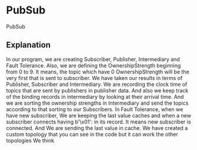 # PubSub
PubSub
## Explanation
In our program, we are creating Subscriber, Publisher, Intermediary and Fault Tolerance.
Also, we are defining the OwnershipStrength beginning from 0 to 9. It means, the topic which have 0 OwnershipStrength will be the very first that is sent to subscriber. We have taken our results in terms of Publisher, Subscriber and Intermediary. We are recording the clock time of topics that are sent by publishers in publisher data. And also we keep track of the binding records in intermediary by looking at their arrival time. And we are sorting the ownership strengths in Intermediary and send the topics according to that sorting to our Subscribers. In Fault Tolerance, when we have new subscriber, We are keeping the last value caches and when a new subscriber connects having b'\x01': in its record. It means new subscriber is connected. And We are sending the last value in cache. We have created a custom topology that you can see in the code but it can work the other topologies We think

